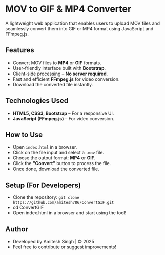# MOV to GIF & MP4 Converter
A lightweight web application that enables users to upload MOV files and seamlessly convert them into GIF or MP4 format using JavaScript and FFmpeg.js.

## Features
- Convert MOV files to **MP4** or **GIF** formats.  
- User-friendly interface built with **Bootstrap**.  
- Client-side processing – **No server required**.  
- Fast and efficient **FFmpeg.js** for video conversion.  
- Download the converted file instantly.

## Technologies Used
- **HTML5, CSS3, Bootstrap** – For a responsive UI.  
- **JavaScript (FFmpeg.js)** – For video conversion.

## How to Use
- Open `index.html` in a browser.  
- Click on the file input and select a `.mov` file.  
- Choose the output format: **MP4** or **GIF**.  
- Click the **"Convert"** button to process the file.  
- Once done, download the converted file.

## Setup (For Developers)
- Clone the repository: `git clone https://github.com/amitesh786/ConvertGIF.git`
- cd ConvertGIF
- Open index.html in a browser and start using the tool!

## Author
- Developed by Amitesh Singh | © 2025
- Feel free to contribute or suggest improvements!
